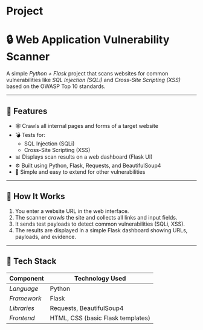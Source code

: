 # Project
# 🔒 Web Application Vulnerability Scanner

A simple *Python + Flask* project that scans websites for common vulnerabilities like *SQL Injection (SQLi)* and *Cross-Site Scripting (XSS)* based on the OWASP Top 10 standards.

---

## 🚀 Features

- 🕸 Crawls all internal pages and forms of a target website  
- 💣 Tests for:
  - SQL Injection (SQLi)
  - Cross-Site Scripting (XSS)
- 📊 Displays scan results on a web dashboard (Flask UI)
- ⚙ Built using Python, Flask, Requests, and BeautifulSoup4
- 🧾 Simple and easy to extend for other vulnerabilities

---

## 🧠 How It Works

1. You enter a website URL in the web interface.  
2. The scanner *crawls* the site and collects all links and input fields.  
3. It sends test payloads to detect common vulnerabilities (SQLi, XSS).  
4. The results are displayed in a simple Flask dashboard showing URLs, payloads, and evidence.

---

## 🧰 Tech Stack

| Component | Technology Used |
|------------|-----------------|
| *Language* | Python |
| *Framework* | Flask |
| *Libraries* | Requests, BeautifulSoup4 |
| *Frontend* | HTML, CSS (basic Flask templates) |
